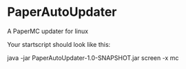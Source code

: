 # PaperAutoUpdater
A PaperMC updater for linux

Your startscript should look like this:

java -jar PaperAutoUpdater-1.0-SNAPSHOT.jar <YOUR AMOUNT OF RAM>
screen -x mc
